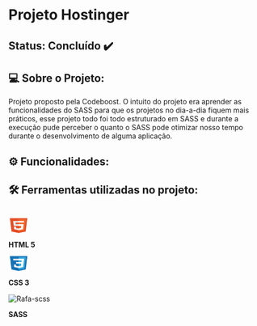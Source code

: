 #  Projeto Hostinger
 ## Status: Concluído ✔️

 ## 💻 Sobre o Projeto:
 Projeto proposto pela Codeboost. O intuito do projeto era aprender as funcionalidades do SASS para que os projetos no dia-a-dia fiquem mais práticos, esse projeto todo foi todo estruturado em SASS e durante a execução pude perceber o quanto o SASS pode otimizar nosso tempo durante o desenvolvimento de alguma aplicação. 
 ## ⚙️ Funcionalidades:
 
## 🛠️ Ferramentas utilizadas no projeto: 
<div style="display: inline_block"><br>
  <img align="center" alt="Rafa-HTML" height="30" width="40" src="https://raw.githubusercontent.com/devicons/devicon/master/icons/html5/html5-original.svg"><p><strong>HTML 5</strong></p>
  <img align="center" alt="Rafa-CSS" height="30" width="40" src="https://raw.githubusercontent.com/devicons/devicon/master/icons/css3/css3-original.svg"><p><strong>CSS 3</strong></p>
  <img align="center" alt="Rafa-scss" height="30" width="40" src="https://sass-lang.com/assets/img/styleguide/seal-color-aef0354c.png"><p><strong>SASS</strong></p>
</div>

